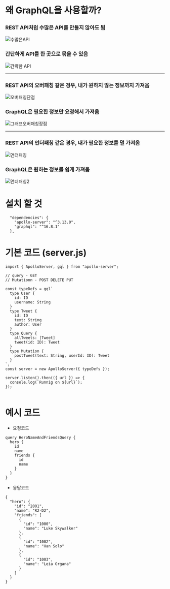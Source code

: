 # 왜 GraphQL을 사용할까?

### REST API처럼 수많은 API를 만들지 않아도 됨
![수많은API](https://github.com/pyoja/graphql-study/assets/113084653/9c75d8ae-83de-41b0-b077-e8e2db3f51b3)

### 간단하게 API를 한 곳으로 묶을 수 있음
![간략한 API](https://github.com/pyoja/graphql-study/assets/113084653/72a6ba74-7739-4a9b-a050-724a536be75a)

---

### REST API의 오버패칭 같은 경우, 내가 원하지 않는 정보까지 가져옴
![오버패칭단점](https://github.com/pyoja/graphql-study/assets/113084653/673f4603-23d7-47b1-ba99-773298663a40)

### GraphQL은 필요한 정보만 요청해서 가져옴
![그래프오버패칭장점](https://github.com/pyoja/graphql-study/assets/113084653/37c774a0-eeca-4c70-9d58-415e4343e89a)

---

### REST API의 언더패칭 같은 경우, 내가 필요한 정보를 덜 가져옴
![언더패칭](https://github.com/pyoja/graphql-study/assets/113084653/6f56a227-61e3-4a42-b6ba-bc21d4054150)

### GraphQL은 원하는 정보를 쉽게 가져옴
![언더패칭2](https://github.com/pyoja/graphql-study/assets/113084653/80a2d6b2-2c09-4e97-b539-61ef8e76308a)

# 설치 할 것
```
  "dependencies": {
    "apollo-server": "^3.13.0",
    "graphql": "^16.8.1"
  },
```

# 기본 코드 (server.js)
```
import { ApolloServer, gql } from "apollo-server";

// query - GET
// Mutationn - POST DELETE PUT

const typeDefs = gql`
  type User {
    id: ID
    username: String
  }
  type Tweet {
    id: ID
    text: String
    author: User
  }
  type Query {
    allTweets: [Tweet]
    tweet(id: ID): Tweet
  }
  type Mutation {
    postTweet(text: String, userId: ID): Tweet
  }
`;
const server = new ApolloServer({ typeDefs });

server.listen().then(({ url }) => {
  console.log(`Runnig on ${url}`);
});


```


# 예시 코드

- 요청코드
```
query HeroNameAndFriendsQuery {
  hero {
    id
    name
    friends {
      id
      name
    }
  }
}
```

- 응답코드
```
{
  "hero": {
    "id": "2001",
    "name": "R2-D2",
    "friends": [
      {
        "id": "1000",
        "name": "Luke Skywalker"
      },
      {
        "id": "1002",
        "name": "Han Solo"
      },
      {
        "id": "1003",
        "name": "Leia Organa"
      }
    ]
  }
}
```
